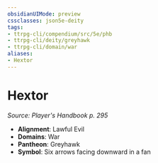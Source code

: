 ```yaml
---
obsidianUIMode: preview
cssclasses: json5e-deity
tags:
- ttrpg-cli/compendium/src/5e/phb
- ttrpg-cli/deity/greyhawk
- ttrpg-cli/domain/war
aliases: 
- Hextor
---
```

# Hextor
*Source: Player's Handbook p. 295* 

- **Alignment**: Lawful Evil
- **Domains**: War
- **Pantheon**: Greyhawk
- **Symbol**: Six arrows facing downward in a fan